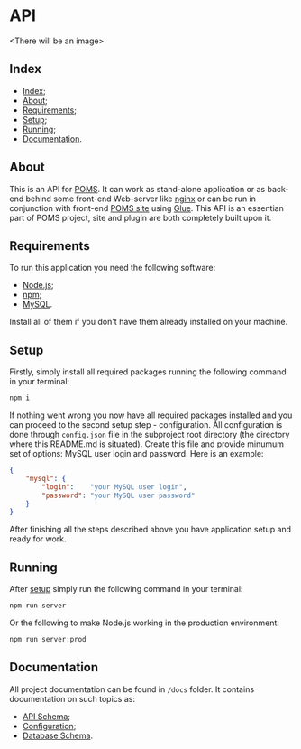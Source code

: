 # API

\<There will be an image>

## Index

- [Index](#index);
- [About](#about);
- [Requirements](#requirements);
- [Setup](#setup);
- [Running](#running);
- [Documentation](#documentation).

## About

This is an API for [POMS](../README.md). It can work as stand-alone application
or as back-end behind some front-end Web-server like [nginx](https://nginx.org/)
or can be run in conjunction with front-end [POMS site](../site/README.md) using
[Glue](../glue/README.md). This API is an essentian part of POMS project, site and
plugin are both completely built upon it.

## Requirements

To run this application you need the following software:

- [Node.js](https://nodejs.org/);
- [npm](https://www.npmjs.com/);
- [MySQL](https://www.mysql.com/).

Install all of them if you don't have them already installed on your machine.

## Setup

Firstly, simply install all required packages running the following command
in your terminal:

```sh
npm i
```

If nothing went wrong you now have all required packages installed and you can
proceed to the second setup step - configuration. All configuration is done
through `config.json` file in the subproject root directory (the directory where
this README.md is situated). Create this file and provide minumum set of options:
MySQL user login and password. Here is an example:

```json
{
    "mysql": {
        "login":    "your MySQL user login",
        "password": "your MySQL user password"
    }
}
```

After finishing all the steps described above you have application setup and ready for work.

## Running

After [setup](#setup) simply run the following command in your terminal:

```sh
npm run server
```

Or the following to make Node.js working in the production environment:

```sh
npm run server:prod
```

## Documentation

All project documentation can be found in `/docs` folder. It contains documentation
on such topics as:

- [API Schema](./docs/api-schema.md);
- [Configuration](./docs/config.md);
- [Database Schema](./docs/db-schema.md).
